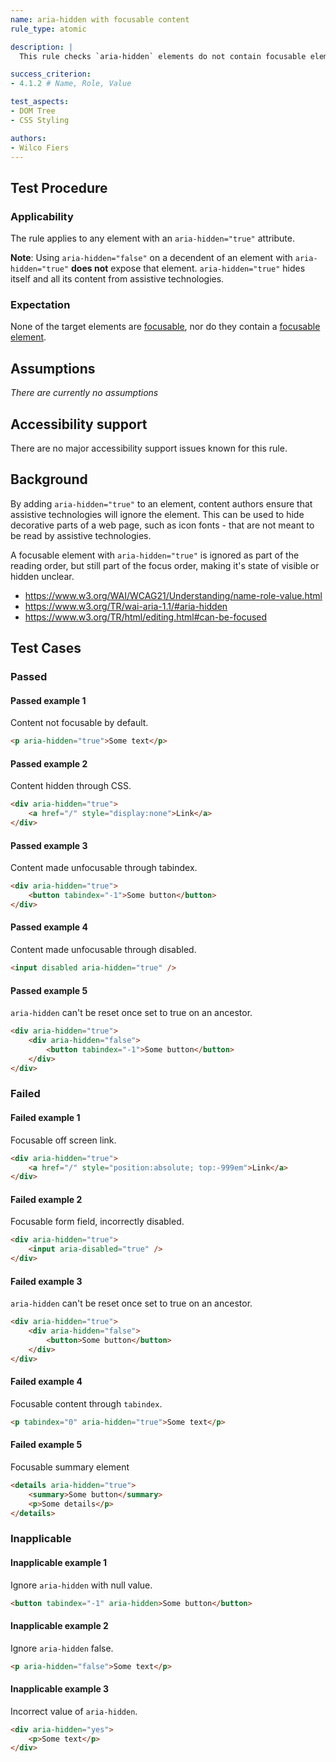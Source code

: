 ```yaml
---
name: aria-hidden with focusable content
rule_type: atomic

description: |
  This rule checks `aria-hidden` elements do not contain focusable elements

success_criterion:
- 4.1.2 # Name, Role, Value

test_aspects:
- DOM Tree
- CSS Styling

authors:
- Wilco Fiers
---
```


## Test Procedure

### Applicability

The rule applies to any element with an `aria-hidden="true"` attribute.

**Note**: Using `aria-hidden="false"` on a decendent of an element with `aria-hidden="true"` **does not** expose that element. `aria-hidden="true"` hides itself and all its content from assistive technologies.

### Expectation

None of the target elements are [focusable](#focusable), nor do they contain a [focusable element](#focusable).

## Assumptions

*There are currently no assumptions*

## Accessibility support

There are no major accessibility support issues known for this rule.

## Background

By adding `aria-hidden="true"` to an element, content authors ensure that assistive technologies will ignore the element. This can be used to hide decorative parts of a web page, such as icon fonts - that are not meant to be read by assistive technologies.

A focusable element with `aria-hidden="true"` is ignored as part of the reading order, but still part of the focus order, making it's state of visible or hidden unclear.

- https://www.w3.org/WAI/WCAG21/Understanding/name-role-value.html
- https://www.w3.org/TR/wai-aria-1.1/#aria-hidden
- https://www.w3.org/TR/html/editing.html#can-be-focused

## Test Cases

### Passed

#### Passed example 1

Content not focusable by default.

```html
<p aria-hidden="true">Some text</p>
```

#### Passed example 2

Content hidden through CSS.

```html
<div aria-hidden="true">
	<a href="/" style="display:none">Link</a>
</div>
```

#### Passed example 3

Content made unfocusable through tabindex.

```html
<div aria-hidden="true">
	<button tabindex="-1">Some button</button>
</div>
```

#### Passed example 4

Content made unfocusable through disabled.

```html
<input disabled aria-hidden="true" />
```

#### Passed example 5

`aria-hidden` can't be reset once set to true on an ancestor.

```html
<div aria-hidden="true">
    <div aria-hidden="false">
        <button tabindex="-1">Some button</button>
    </div>
</div>
```

### Failed

#### Failed example 1

Focusable off screen link.

```html
<div aria-hidden="true">
	<a href="/" style="position:absolute; top:-999em">Link</a>
</div>
```

#### Failed example 2

Focusable form field, incorrectly disabled.

```html
<div aria-hidden="true">
	<input aria-disabled="true" />
</div>
```

#### Failed example 3

`aria-hidden` can't be reset once set to true on an ancestor.

```html	
<div aria-hidden="true">
    <div aria-hidden="false">
        <button>Some button</button>
    </div>
</div>
```

#### Failed example 4

Focusable content through `tabindex`.

```html
<p tabindex="0" aria-hidden="true">Some text</p>
```

#### Failed example 5

Focusable summary element

```html
<details aria-hidden="true">
    <summary>Some button</summary>
    <p>Some details</p>
</details>
```

### Inapplicable

#### Inapplicable example 1

Ignore `aria-hidden` with null value.

```html
<button tabindex="-1" aria-hidden>Some button</button>
```

#### Inapplicable example 2

Ignore `aria-hidden` false.

```html
<p aria-hidden="false">Some text</p>
```

#### Inapplicable example 3

Incorrect value of `aria-hidden`.

```html
<div aria-hidden="yes">
	<p>Some text</p>
</div>
```
